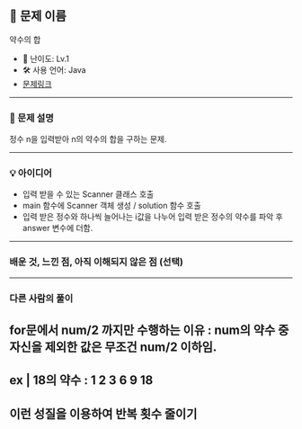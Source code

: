 ## 📘 문제 이름
약수의 합

- 🧩 난이도: Lv.1
- 🛠 사용 언어: Java
- [문제링크](https://school.programmers.co.kr/learn/courses/30/lessons/12928)

---

### 🧠 문제 설명
정수 n을 입력받아 n의 약수의 합을 구하는 문제.

---

### 💡 아이디어
- 입력 받을 수 있는 Scanner 클래스 호출
- main 함수에 Scanner 객체 생성 / solution 함수 호출
- 입력 받은 정수와 하나씩 늘어나는 i값을 나누어 입력 받은 정수의 약수를 파악 후 answer 변수에 더함.

---

### 배운 것, 느낀 점, 아직 이해되지 않은 점 (선택)

---

### 다른 사람의 풀이

## for문에서 num/2 까지만 수행하는 이유 : num의 약수 중 자신을 제외한 값은 무조건 num/2 이하임.
## ex | 18의 약수 : 1 2 3 6 **9** 18 
## 이런 성질을 이용하여 반복 횟수 줄이기

<!-- class SumDivisor {
    public int sumDivisor(int num) {
        int answer = 0;
    for(int i =1 ; i<=num/2;i++){
      if(num%i==0){
        answer+=i;}}


        return answer+num;
    }

    // 아래는 테스트로 출력해 보기 위한 코드입니다.
    public static void main(String[] args) {
        SumDivisor c = new SumDivisor();
        System.out.println(c.sumDivisor(12));
    }
} -->
